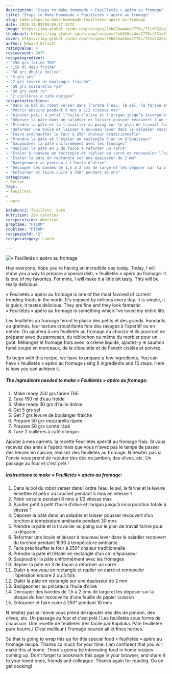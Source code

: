 ```yaml
---
description: "Steps to Make Homemade « Feuilletés » apéro au fromage"
title: "Steps to Make Homemade « Feuilletés » apéro au fromage"
slug: 1484-steps-to-make-homemade-feuilletes-apero-au-fromage
date: 2020-11-05T09:04:17.927Z
image: https://img-global.cpcdn.com/recipes/7eb826a44ea7776c/751x532cq70/feuilletes-apero-au-fromage-photo-principale-de-la-recette.jpg
thumbnail: https://img-global.cpcdn.com/recipes/7eb826a44ea7776c/751x532cq70/feuilletes-apero-au-fromage-photo-principale-de-la-recette.jpg
cover: https://img-global.cpcdn.com/recipes/7eb826a44ea7776c/751x532cq70/feuilletes-apero-au-fromage-photo-principale-de-la-recette.jpg
author: Edward Elliott
ratingvalue: 4
reviewcount: 8977
recipeingredient:
- "250 grs farine T65"
- "150 ml deau froide"
- "30 grs dhuile dolive"
- "5 grs sel"
- "7 grs levure de boulanger fraiche"
- "50 grs mozzarella rpe"
- "50 grs comt rp"
- "2 cuillères à café dorigan"
recipeinstructions:
- "Dans le bol du robot verser dans l’ordre l’eau, le sel, la farine et la levure émiettée et pétrir au crochet pendant 5 mns en vitesse 1"
- "Pétrir ensuite pendant 6 mns à 1/2 vitesse max"
- "Ajouter petit à petit l’huile d’olive et l’origan jusqu’à incorporation totale à vitesse 1"
- "Déposer la pâte dans un saladier et laisser pousser recouvert d’un torchon à température ambiante pendant 30 mns"
- "Prendre la pâte et la travailler au poing sur le plan de travail fariné pour la dégazer."
- "Reformer une boule et laisser à nouveau lever dans le saladier recouvert du torchon pendant 1h30 à température ambiante"
- "Faire préchauffer le four à 250° chaleur traditionnelle"
- "Prendre la pâte et l’étaler en rectangle d’un cm d’épaisseur"
- "Saupoudrer la pâte uniformément avec les fromages"
- "Replier la pâte en 3 de façon à réformer un carré"
- "Etaler à nouveau en rectangle et replier en carré et renouveler l’opération encore 2 ou 3 fois"
- "Etaler la pâte en rectangle sur une épaisseur de 2 mm"
- "Badigeonner au pinceau à l’huile d’olive"
- "Découper des bandes de 1,5 à 2 cms de large et les déposer sur la plaque du four recouverte d’une feuille de papier cuisson"
- "Enfourner et faire cuire à 250° pendant 10 mns"
categories:
- Recipe
tags:
- feuillets
- 
- apro

katakunci: feuillets  apro 
nutrition: 264 calories
recipecuisine: American
preptime: "PT10M"
cooktime: "PT36M"
recipeyield: "2"
recipecategory: Lunch

---
```



![« Feuilletés » apéro au fromage](https://img-global.cpcdn.com/recipes/7eb826a44ea7776c/751x532cq70/feuilletes-apero-au-fromage-photo-principale-de-la-recette.jpg)

Hey everyone, hope you're having an incredible day today. Today, I will show you a way to prepare a special dish, « feuilletés » apéro au fromage. It is one of my favorites. For mine, I will make it a little bit tasty. This will be really delicious.

« Feuilletés » apéro au fromage is one of the most favored of current trending foods in the world. It's enjoyed by millions every day. It is simple, it is quick, it tastes delicious. They are fine and they look fantastic. « Feuilletés » apéro au fromage is something which I've loved my entire life.

Les feuilletés au fromage feront le plaisir des petits et des grands. Fondants ou gratinés, leur texture croustillante fera des ravages à l&#39;apéritif ou en entrée. On ajoutera à ces feuilletés au fromage du chorizo et ils pourront se préparer avec du parmesan, du reblochon ou même du morbier pour un goût. Mélangez le fromage frais avec la crème liquide, ajoutez-y le saumon fumé coupé en morceaux, de la ciboulette et de l&#39;aneth ciselés et poivrez.


To begin with this recipe, we have to prepare a few ingredients. You can have « feuilletés » apéro au fromage using 8 ingredients and 15 steps. Here is how you can achieve it.

<!--inarticleads1-->

##### The ingredients needed to make « Feuilletés » apéro au fromage:

1. Make ready 250 grs farine T65
1. Take 150 ml d’eau froide
1. Make ready 30 grs d’huile dolive
1. Get 5 grs sel
1. Get 7 grs levure de boulanger fraiche
1. Prepare 50 grs mozzarella râpée
1. Prepare 50 grs comté râpé
1. Take 2 cuillères à café d’origan


Ajouter à mes carnets. la recette Feuilletés apéritif au fromage frais. Si vous recevez des amis à l&#39;apéro mais que vous n&#39;avez pas le temps de passer des heures en cuisine, réalisez des feuilletés au fromage. N&#39;hésitez pas si l&#39;envie vous prend de rajouter des dés de jambon, des olives, etc. Un passage au four et c&#39;est prêt ! 

<!--inarticleads2-->

##### Instructions to make « Feuilletés » apéro au fromage:

1. Dans le bol du robot verser dans l’ordre l’eau, le sel, la farine et la levure émiettée et pétrir au crochet pendant 5 mns en vitesse 1
1. Pétrir ensuite pendant 6 mns à 1/2 vitesse max
1. Ajouter petit à petit l’huile d’olive et l’origan jusqu’à incorporation totale à vitesse 1
1. Déposer la pâte dans un saladier et laisser pousser recouvert d’un torchon à température ambiante pendant 30 mns
1. Prendre la pâte et la travailler au poing sur le plan de travail fariné pour la dégazer.
1. Reformer une boule et laisser à nouveau lever dans le saladier recouvert du torchon pendant 1h30 à température ambiante
1. Faire préchauffer le four à 250° chaleur traditionnelle
1. Prendre la pâte et l’étaler en rectangle d’un cm d’épaisseur
1. Saupoudrer la pâte uniformément avec les fromages
1. Replier la pâte en 3 de façon à réformer un carré
1. Etaler à nouveau en rectangle et replier en carré et renouveler l’opération encore 2 ou 3 fois
1. Etaler la pâte en rectangle sur une épaisseur de 2 mm
1. Badigeonner au pinceau à l’huile d’olive
1. Découper des bandes de 1,5 à 2 cms de large et les déposer sur la plaque du four recouverte d’une feuille de papier cuisson
1. Enfourner et faire cuire à 250° pendant 10 mns


N&#39;hésitez pas si l&#39;envie vous prend de rajouter des dés de jambon, des olives, etc. Un passage au four et c&#39;est prêt ! Les feuilletés sous forme de chausson. Une recette de feuilletés très facile par Kapiluka. Pâte feuilletée pure beurre.( C&#39;est meilleur.) Fromage boursin ail et fines herbes. 

So that is going to wrap this up for this special food « feuilletés » apéro au fromage recipe. Thanks so much for your time. I am confident that you will make this at home. There's gonna be interesting food in home recipes coming up. Don't forget to bookmark this page in your browser, and share it to your loved ones, friends and colleague. Thanks again for reading. Go on get cooking!
